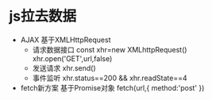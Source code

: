 # js拉去数据
- AJAX 基于XMLHttpRequest
  - 请求数据接口
  const xhr=new XMLhttpRequest()
xhr.open('GET',url,false)
  - 发送请求
    xhr.send()
  - 事件监听 
    xhr.status==200 && xhr.readState==4
- fetch新方案 基于Promise对象 fetch(url,{
    method:'post'
})
